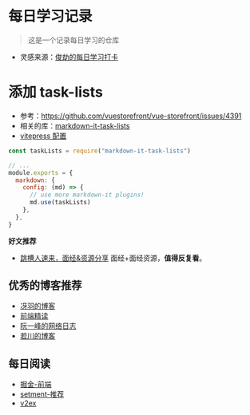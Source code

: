 # 每日学习记录

> 这是一个记录每日学习的仓库

- 灵感来源：[俊劫的每日学习打卡](https://alexwjj.github.io/)

# 添加 task-lists

- 参考：https://github.com/vuestorefront/vue-storefront/issues/4391
- 相关的库：[markdown-it-task-lists](https://github.com/revin/markdown-it-task-lists)
- [vitepress 配置](https://vitepress.vuejs.org/guide/markdown.html#advanced-configuration)

```js
const taskLists = require("markdown-it-task-lists")

// ...
module.exports = {
  markdown: {
    config: (md) => {
      // use more markdown-it plugins!
      md.use(taskLists)
    },
  },
}
```

**好文推荐**

- [跳槽人速来，面经&资源分享](https://juejin.cn/post/6942988170208215076#heading-16) 面经+面经资源，**值得反复看**。

## 优秀的博客推荐

- [冴羽的博客](https://github.com/mqyqingfeng/Blog)
- [前端精读](https://github.com/ascoders/weekly)
- [阮一峰的网络日志](http://www.ruanyifeng.com/blog/weekly/)
- [若川的博客](https://lxchuan12.gitee.io/)

## 每日阅读

- [掘金-前端](https://juejin.cn/frontend)
- [setment-推荐](https://segmentfault.com/blogs)
- [v2ex](https://v2ex.com/?tab=jobs)
